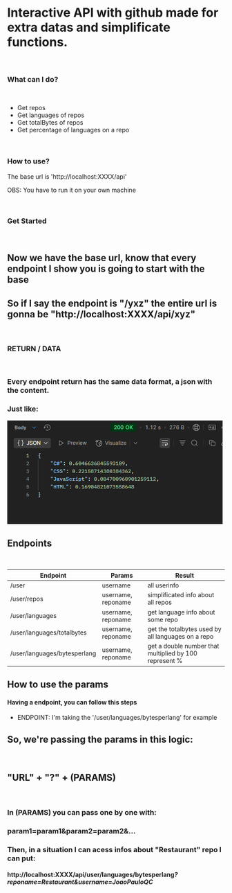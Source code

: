 # Interactive API with github made for extra datas and simplificate functions.

<br>

### What can I do?

<br>


- Get repos
- Get languages of repos
- Get totalBytes of repos
- Get percentage of languages on a repo

<br>

### How to use?

The base url is 'http://localhost:XXXX/api'

OBS: You have to run it on your own machine

<br>

### Get Started

<br>

## Now we have the base url, know that every endpoint I show you is going to start with the base
## So if I say the endpoint is "/yxz" the entire url is gonna be "http://localhost:XXXX/api/xyz"

<br>

### RETURN / DATA

<br>

### Every endpoint return has the same data format, a json with the content.
### Just like:
<img src="assets/datajson.png">
<br>

## Endpoints

<br>

| Endpoint                     | Params             | Result                                                 |
|------------------------------|--------------------|--------------------------------------------------------|
| /user                        | username           | all userinfo                                           |
| /user/repos                  | username, reponame | simplificated info about all repos                     |
| /user/languages              | username, reponame | get language info about some repo                      |
| /user/languages/totalbytes   | username, reponame | get the totalbytes used by all languages on a repo     |
| /user/languages/bytesperlang | username, reponame | get a double number that multiplied by 100 represent % |


## How to use the params

#### Having a endpoint, you can follow this steps

- ENDPOINT: I'm taking the '/user/languages/bytesperlang' for example


## So, we're passing the params in this logic:
<br>

## <b>"URL" + "?" + (PARAMS)<b/>

<br>

### In (PARAMS) you can pass one by one with:
### param1=param1&param2=param2&...

### Then, in a situation I can acess infos about "Restaurant" repo I can put:
#### http://localhost:XXXX/api/user/languages/bytesperlang<i>?<i/><b>reponame=Restaurant&username=JoaoPauloQC<b/>